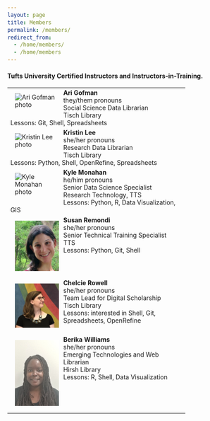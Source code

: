 ```yaml
---
layout: page
title: Members
permalink: /members/
redirect_from: 
  - /home/members/
  - /home/members
---
```

#### Tufts University Certified Instructors and Instructors-in-Training.

<table>
  
  <tr><td><div style="width:100px;float:left;margin:10px"><img src="/images/AG_Tufts.png" alt="Ari Gofman photo"></div><div><b>Ari Gofman </b><br>they/them pronouns<br>Social Science Data Librarian<br>Tisch Library<br>Lessons: Git, Shell, Spreadsheets</div></td></tr>
  <tr>
    <td><div style="width:100px;float:left;margin:10px"><img src="/images/KL_Tufts.jpg" alt="Kristin Lee photo"></div><div><b>Kristin Lee</b><br>she/her pronouns<br>Research Data Librarian<br>Tisch Library<br>Lessons: Python, Shell, OpenRefine, Spreadsheets</div></td></tr>
  <tr><td><div style="width:100px;float:left;margin:10px"><img src="/images/KM_Tufts.jpg" alt="Kyle Monahan photo"></div><div><b>Kyle Monahan</b><br>he/him pronouns<br>Senior Data Science Specialist<br>Research Technology, TTS<br>Lessons: Python, R, Data Visualization, GIS</div></td></tr>
<tr><td><div style="width:100px;float:left;margin:10px"><img src="/images/SR_Tufts.png" alt="Susan Remondi photo"></div><div><b>Susan Remondi</b><br>she/her pronouns<br>Senior Technical Training Specialist<br>TTS<br>Lessons: Python, Git, Shell</div></td></tr>
<tr><td><div style="width:100px;float:left;margin:10px"><img src="/images/CJR_Tufts.jpeg" alt="Chelcie Rowell photo"></div><div><b>Chelcie Rowell</b><br>she/her pronouns<br>Team Lead for Digital Scholarship<br>Tisch Library<br>Lessons: interested in Shell, Git, Spreadsheets, OpenRefine</div></td></tr>
  <tr><td><div style="width:100px;float:left;margin:10px"><img src="/images/BW_Tufts.png" alt="Berika Williams photo"></div><div><b>Berika Williams</b><br>she/her pronouns<br>Emerging Technologies and Web Librarian<br>Hirsh Library<br>Lessons: R, Shell, Data Visualization</div></td></tr>
  </table>
  
